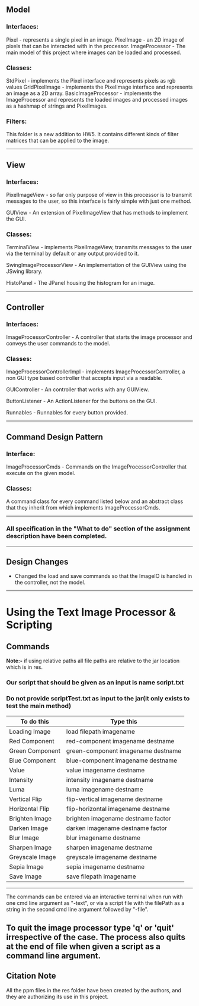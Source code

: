 ## Model

### Interfaces:

Pixel - represents a single pixel in an image.
PixelImage - an 2D image of pixels that can be interacted with in the processor.
ImageProcessor - The main model of this project where images can be loaded and processed.

### Classes:

StdPixel - implements the Pixel interface and represents pixels as rgb values
GridPixelImage - implements the PixelImage interface and represents an image as a 2D array.
BasicImageProcessor - implements the ImageProcessor and represents the loaded images and processed
images as
a hashmap of strings and PixelImages.


### Filters:

This folder is a new addition to HW5. It contains different kinds of filter matrices that can be
applied to the image.

---

## View

### Interfaces:

PixelImageView - so far only purpose of view in this processor is to transmit messages to the user,
so this
interface is fairly simple with just one method.

GUIView - An extension of PixelImageView that has methods to implement the GUI.

### Classes:

TerminalView - implements PixelImageView, transmits messages to the user via the terminal by default
or
any output provided to it.

SwingImageProcessorView - An implementation of the GUIView using the JSwing library.

HistoPanel - The JPanel housing the histogram for an image.

---

## Controller

### Interfaces:

ImageProcessorController - A controller that starts the image processor and conveys the user
commands to
the model.

### Classes:

ImageProcessorControllerImpl - implements ImageProcessorController, a non GUI type based controller
that accepts
input via a readable.

GUIController - An controller that works with any GUIView.

ButtonListener - An ActionListener for the buttons on the GUI.

Runnables - Runnables for every button provided.

---

## Command Design Pattern

### Interface:

ImageProcessorCmds - Commands on the ImageProcessorController that execute on the given model.

### Classes:

A command class for every command listed below and an abstract class that they inherit from
which implements ImageProcessorCmds.

---

### All specification in the "What to do" section of the assignment description have been completed.

---

## Design Changes

- Changed the load and save commands so that the ImageIO is handled in the controller, not the model.

---
# Using the Text Image Processor & Scripting

## Commands

**Note:-** if using relative paths all file paths are relative to the jar location which is in res.

### Our script that should be given as an input is name script.txt

### Do not provide scriptTest.txt as input to the jar(it only exists to test the main method)

| To do this      | Type this                          |
|-----------------|------------------------------------|
| Loading Image   | load filepath imagename            |
| Red Component   | red-component imagename destname   |
| Green Component | green-component imagename destname |
| Blue Component  | blue-component imagename destname  |
| Value           | value imagename destname           |
| Intensity       | intensity imagename destname       |
| Luma            | luma imagename destname            |
| Vertical Flip   | flip-vertical imagename destname   |
| Horizontal Flip | flip-horizontal imagename destname |
| Brighten Image  | brighten imagename destname factor |
| Darken Image    | darken imagename destname factor   |
| Blur Image      | blur imagename destname            |
| Sharpen Image   | sharpen imagename destname         |
| Greyscale Image | greyscale imagename destname       |
| Sepia Image     | sepia imagename destname           |
| Save Image      | save filepath imagename            |

---
The commands can be entered via an interactive terminal when run with one cmd line
argument as "-text",
or via a script file with the filePath as a string in the second cmd line argument 
followed by "-file".

To quit the image processor type 'q' or 'quit' irrespective of the case. The process also quits at
the end of
file when given a script as a command line argument.
---

## Citation Note

All the ppm files in the res folder have been created by the authors, and they are authorizing its
use
in this project.